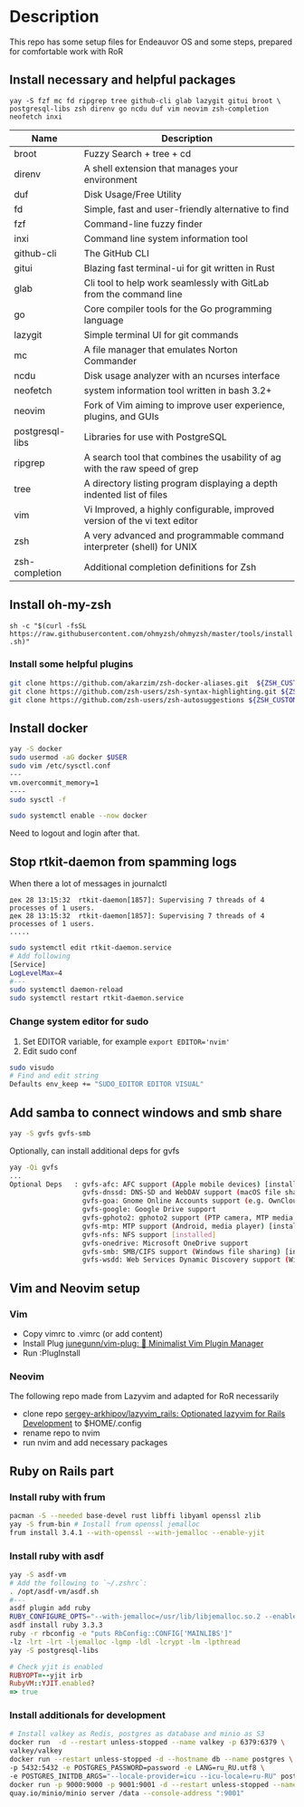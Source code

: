 # Description

This repo has some setup files for Endeauvor OS and some steps, prepared for comfortable work
with RoR

## Install necessary and helpful packages

`yay -S fzf mc fd ripgrep tree github-cli glab lazygit gitui broot \
postgresql-libs zsh direnv go ncdu duf vim neovim zsh-completion neofetch inxi`

| Name            | Description                                                                |
| --------------- | -------------------------------------------------------------------------- |
| broot           | Fuzzy Search + tree + cd                                                   |
| direnv          | A shell extension that manages your environment                            |
| duf             | Disk Usage/Free Utility                                                    |
| fd              | Simple, fast and user-friendly alternative to find                         |
| fzf             | Command-line fuzzy finder                                                  |
| inxi            | Command line system information tool                                       |
| github-cli      | The GitHub CLI                                                             |
| gitui           | Blazing fast terminal-ui for git written in Rust                           |
| glab            | Cli tool to help work seamlessly with GitLab from the command line         |
| go              | Core compiler tools for the Go programming language                        |
| lazygit         | Simple terminal UI for git commands                                        |
| mc              | A file manager that emulates Norton Commander                              |
| ncdu            | Disk usage analyzer with an ncurses interface                              |
| neofetch        | system information tool written in bash 3.2+                               |
| neovim          | Fork of Vim aiming to improve user experience, plugins, and GUIs           |
| postgresql-libs | Libraries for use with PostgreSQL                                          |
| ripgrep         | A search tool that combines the usability of ag with the raw speed of grep |
| tree            | A directory listing program displaying a depth indented list of files      |
| vim             | Vi Improved, a highly configurable, improved version of the vi text editor |
| zsh             | A very advanced and programmable command interpreter (shell) for UNIX      |
| zsh-completion  | Additional completion definitions for Zsh                                  |

## Install oh-my-zsh

`sh -c "$(curl -fsSL https://raw.githubusercontent.com/ohmyzsh/ohmyzsh/master/tools/install.sh)"`

### Install some helpful plugins

```bash
git clone https://github.com/akarzim/zsh-docker-aliases.git  ${ZSH_CUSTOM:-~/.oh-my-zsh/custom}/plugins/zsh-docker-aliases
git clone https://github.com/zsh-users/zsh-syntax-highlighting.git ${ZSH_CUSTOM:-~/.oh-my-zsh/custom}/plugins/zsh-syntax-highlighting
git clone https://github.com/zsh-users/zsh-autosuggestions ${ZSH_CUSTOM:-~/.oh-my-zsh/custom}/plugins/zsh-autosuggestions

```

## Install docker

```bash
yay -S docker
sudo usermod -aG docker $USER
sudo vim /etc/sysctl.conf
---
vm.overcommit_memory=1
----
sudo sysctl -f

sudo systemctl enable --now docker

```

Need to logout and login after that.

## Stop rtkit-daemon from spamming logs

When there a lot of messages in journalctl

```log
дек 28 13:15:32  rtkit-daemon[1857]: Supervising 7 threads of 4 processes of 1 users.
дек 28 13:15:32  rtkit-daemon[1857]: Supervising 7 threads of 4 processes of 1 users.
.....

```

```bash
sudo systemctl edit rtkit-daemon.service
# Add following
[Service]
LogLevelMax=4
#---
sudo systemctl daemon-reload
sudo systemctl restart rtkit-daemon.service

```

### Change system editor for sudo

1. Set EDITOR variable, for example `export EDITOR='nvim'`
2. Edit sudo conf

```bash
sudo visudo
# Find and edit string
Defaults env_keep += "SUDO_EDITOR EDITOR VISUAL"

```

## Add samba to connect windows and smb share

```bash
yay -S gvfs gvfs-smb

```

Optionally, can install additional deps for gvfs

```bash
yay -Qi gvfs
...
Optional Deps   : gvfs-afc: AFC support (Apple mobile devices) [installed]
                  gvfs-dnssd: DNS-SD and WebDAV support (macOS file sharing)
                  gvfs-goa: Gnome Online Accounts support (e.g. OwnCloud)
                  gvfs-google: Google Drive support
                  gvfs-gphoto2: gphoto2 support (PTP camera, MTP media player) [installed]
                  gvfs-mtp: MTP support (Android, media player) [installed]
                  gvfs-nfs: NFS support [installed]
                  gvfs-onedrive: Microsoft OneDrive support
                  gvfs-smb: SMB/CIFS support (Windows file sharing) [installed]
                  gvfs-wsdd: Web Services Dynamic Discovery support (Windows discovery)

```

## Vim and Neovim setup

### Vim

- Copy vimrc to .vimrc (or add content)
- Install Plug [junegunn/vim-plug: :hibiscus: Minimalist Vim Plugin Manager](https://github.com/junegunn/vim-plug)
- Run :PlugInstall

### Neovim

The following repo made from Lazyvim and adapted for RoR necessarily

- clone repo [sergey-arkhipov/lazyvim_rails: Optionated lazyvim for Rails Development](https://github.com/sergey-arkhipov/lazyvim_rails)
  to $HOME/.config
- rename repo to nvim
- run nvim and add necessary packages

## Ruby on Rails part

### Install ruby with frum

```bash
pacman -S --needed base-devel rust libffi libyaml openssl zlib
yay -S frum-bin # Install frum openssl jemalloc
frum install 3.4.1 --with-openssl --with-jemalloc --enable-yjit

```

### Install ruby with asdf

```bash
yay -S asdf-vm
# Add the following to `~/.zshrc`:
. /opt/asdf-vm/asdf.sh
#---
asdf plugin add ruby
RUBY_CONFIGURE_OPTS="--with-jemalloc=/usr/lib/libjemalloc.so.2 --enable-yjit" \
asdf install ruby 3.3.3
ruby -r rbconfig -e "puts RbConfig::CONFIG['MAINLIBS']"
-lz -lrt -lrt -ljemalloc -lgmp -ldl -lcrypt -lm -lpthread
yay -S postgresql-libs
```

```ruby
# Check yjit is enabled
RUBYOPT=--yjit irb
RubyVM::YJIT.enabled?
=> true
```

### Install additionals for development

```bash
# Install valkey as Redis, postgres as database and minio as S3
docker run  -d --restart unless-stopped --name valkey -p 6379:6379 \
valkey/valkey
docker run --restart unless-stopped -d --hostname db --name postgres \
-p 5432:5432 -e POSTGRES_PASSWORD=password -e LANG=ru_RU.utf8 \
-e POSTGRES_INITDB_ARGS="--locale-provider=icu --icu-locale=ru-RU" postgres:16-alpine
docker run -p 9000:9000 -p 9001:9001 -d --restart unless-stopped --name minio \
quay.io/minio/minio server /data --console-address ":9001"

```
